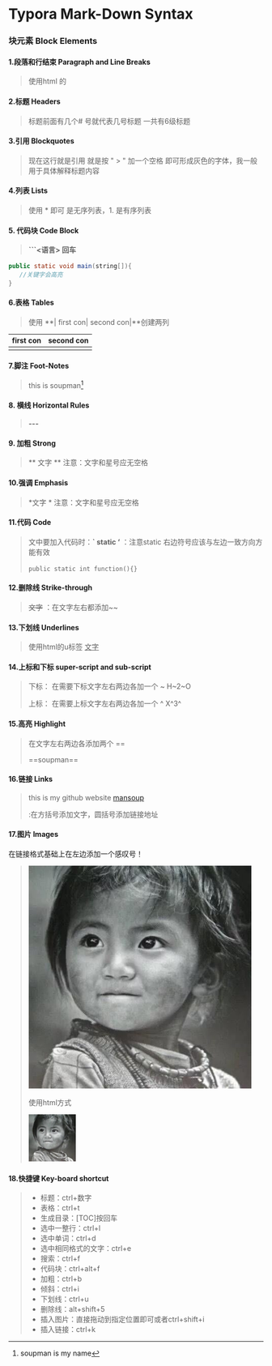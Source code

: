 #  Typora Mark-Down Syntax

### 块元素 Block Elements

#### 1.段落和行结束 Paragraph and Line Breaks

> 使用html 的 </br>

#### 2.标题 Headers

> 标题前面有几个# 号就代表几号标题 一共有6级标题

#### 3.引用 Blockquotes

> 现在这行就是引用 就是按 "  >  " 加一个空格 即可形成灰色的字体，我一般用于具体解释标题内容

#### 4.列表 Lists

> 使用 * 即可 是无序列表，1. 是有序列表 

#### 5. 代码块 Code Block

>  **```<语言> 回车**  

```java
public static void main(string[]){
   //关键字会高亮
}
```

#### 6.表格 Tables

>使用 **| first con| second con|**创建两列

| first con | second con |
| :-------- | ---------- |
|           |            |

#### 7.脚注 Foot-Notes

> this is soupman[^1]

[^1]: soupman is my name 

#### 8. 横线 Horizontal Rules

> **---**

#### 9. 加粗 Strong

> ** 文字 ** 注意：文字和星号应无空格

#### 10.强调 Emphasis

> *文字 * 注意：文字和星号应无空格

#### 11.代码 Code

> 文中要加入代码时：**` static ‘**  ：注意static 右边符号应该与左边一致方向方能有效
>
> `public static int function(){}`

#### 12.删除线 Strike-through

> ~~文字~~  ：在文字左右都添加~~

#### 13.下划线 Underlines 

> 使用html的u标签    <u>文字</u> 

#### 14.上标和下标 super-script and sub-script

> 下标： 在需要下标文字左右两边各加一个 ~        H~2~O
>
> 上标： 在需要上标文字左右两边各加一个 ^        X^3^

#### 15.高亮 Highlight

> 在文字左右两边各添加两个 == 
>
> ==soupman==

#### 16.链接 Links

> this is my github website [mansoup](https://github.com/mansoup)
>
> **[]()**  :在方括号添加文字，圆括号添加链接地址

#### 17.图片 Images

在链接格式基础上在左边添加一个感叹号！

>![my HeadPic](/images/HeadPic.jpg)
>
>使用html方式
>
><img src="/images/HeadPic.jpg" width="20%">



#### 18.快捷键 Key-board shortcut

> * 标题：ctrl+数字
> * 表格：ctrl+t
> * 生成目录：[TOC]按回车
> * 选中一整行：ctrl+l
> * 选中单词：ctrl+d
> * 选中相同格式的文字：ctrl+e
> * 搜索：ctrl+f
> * 代码块：ctrl+alt+f
> * 加粗：ctrl+b
> * 倾斜：ctrl+i
> * 下划线：ctrl+u
> * 删除线：alt+shift+5
> * 插入图片：直接拖动到指定位置即可或者ctrl+shift+i
> * 插入链接：ctrl+k